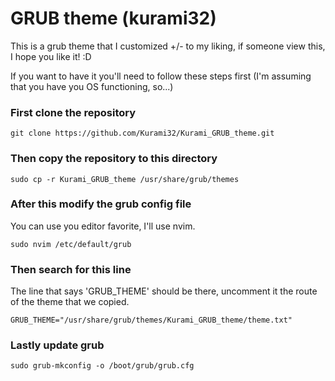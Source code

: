 # GRUB theme (kurami32)
This is a grub theme that I customized +/- to my liking, if someone view this, I hope you like it! :D

If you want to have it you'll need to follow these steps first (I'm assuming that you have you OS functioning, so...)

### First clone the repository
```
git clone https://github.com/Kurami32/Kurami_GRUB_theme.git
```
### Then copy the repository to this directory
```
sudo cp -r Kurami_GRUB_theme /usr/share/grub/themes
```
### After this modify the grub config file
You can use you editor favorite, I'll use nvim.
```
sudo nvim /etc/default/grub
```
### Then search for this line
The line that says 'GRUB_THEME' should be there, uncomment it the route of the theme that we copied.
```
GRUB_THEME="/usr/share/grub/themes/Kurami_GRUB_theme/theme.txt"
```
### Lastly update grub
```
sudo grub-mkconfig -o /boot/grub/grub.cfg
```
